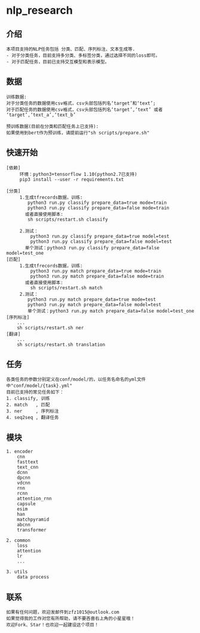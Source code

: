 # nlp_research


## 介绍
  
    本项目支持的NLP任务包括 分类、匹配、序列标注、文本生成等.
    - 对于分类任务，目前支持多分类、多标签分类，通过选择不同的loss即可。
    - 对于匹配任务，目前已支持交互模型和表示模型。

## 数据

    训练数据:
    对于分类任务的数据使用csv格式，csv头部包括列名‘target’和‘text’;
    对于匹配任务的数据使用csv格式，csv头部包括列名‘target’,‘text’ 或者 ‘target’,‘text_a’,‘text_b’

    预训练数据(目前在分类和匹配任务上已支持):
    如果使用到bert作为预训练，请提前运行"sh scripts/prepare.sh"

## 快速开始

    [依赖]
         环境：python3+tensorflow 1.10(python2.7已支持)
         pip3 install --user -r requirements.txt
         
    [分类]
         1.生成tfrecords数据，训练:
            python3 run.py classify prepare_data=true mode=train
            python3 run.py classify prepare_data=false mode=train
           或者直接使用脚本:
            sh scripts/restart.sh classify
         
         2.测试：
             python3 run.py classify prepare_data=true model=test
             python3 run.py classify prepare_data=false model=test
           单个测试：python3 run.py classify prepare_data=false model=test_one
    [匹配]
         1.生成tfrecords数据，训练:
             python3 run.py match prepare_data=true mode=train
             python3 run.py match prepare_data=false mode=train
           或者直接使用脚本:
             sh scripts/restart.sh match
         2.测试：
            python3 run.py match prepare_data=true mode=test
            python3 run.py match prepare_data=false model=test
            单个测试：python3 run.py match prepare_data=false model=test_one
    [序列标注]
        ...
        sh scripts/restart.sh ner
    [翻译]    
        ...
        sh scripts/restart.sh translation
## 任务

    各类任务的参数分别定义在conf/model/的，以任务名命名的yml文件中"conf/model/{task}.yml"
    目前已支持的常见任务如下：
    1. classify, 训练
    2. match   , 匹配
    3. ner     , 序列标注
    4. seq2seq , 翻译任务

## 模块

    1. encoder
        cnn
        fasttext
        text_cnn
        dcnn
        dpcnn
        vdcnn
        rnn        
        rcnn
        attention_rnn
        capsule
        esim
        han
        matchpyramid
        abcnn
        transformer
  
    2. common 
        loss
        attention
        lr
        ...
    
    3. utils
        data process
## 联系

    如果有任何问题，欢迎发邮件到zfz1015@outlook.com
    如果觉得我的工作对您有所帮助，请不要吝啬右上角的小星星哦！
    欢迎Fork、Star！也欢迎一起建设这个项目！
    
  
